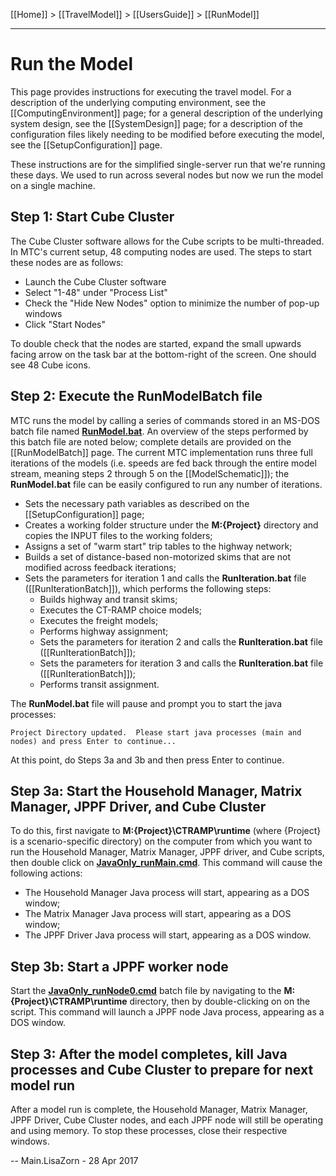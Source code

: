 [[Home]] > [[TravelModel]] > [[UsersGuide]] > [[RunModel]]

---

# Run the Model

This page provides instructions for executing the travel model. For a description of the underlying computing environment, see the [[ComputingEnvironment]] page; for a general description of the underlying system design, see the [[SystemDesign]] page; for a description of the configuration files likely needing to be modified before executing the model, see the [[SetupConfiguration]] page.

These instructions are for the simplified single-server run that we're running these days.  We used to run across several nodes but now we run the model on a single machine.

## Step 1: Start Cube Cluster
The Cube Cluster software allows for the Cube scripts to be multi-threaded. In MTC's current setup, 48 computing nodes are used. The steps to start these nodes are as follows:
* Launch the Cube Cluster software
* Select "1-48" under "Process List"
* Check the "Hide New Nodes" option to minimize the number of pop-up windows
* Click "Start Nodes"

To double check that the nodes are started, expand the small upwards facing arrow on the task bar at the bottom-right of the screen. One should see 48 Cube icons.

## Step 2: Execute the RunModelBatch file

MTC runs the model by calling a series of commands stored in an MS-DOS batch file named [**RunModel.bat**](https://github.com/MetropolitanTransportationCommission/travel-model-one/blob/master/model-files/RunModel.bat). An overview of the steps performed by this batch file are noted below; complete details are provided on the [[RunModelBatch]] page. The current MTC implementation runs three full iterations of the models (i.e. speeds are fed back through the entire model stream, meaning steps 2 through 5 on the [[ModelSchematic]]); the **RunModel.bat** file can be easily configured to run any number of iterations.

* Sets the necessary path variables as described on the [[SetupConfiguration]] page;
* Creates a working folder structure under the **M:\{Project}** directory and copies the INPUT files to the working folders;
* Assigns a set of "warm start" trip tables to the highway network;
* Builds a set of distance-based non-motorized skims that are not modified across feedback iterations;
* Sets the parameters for iteration 1 and calls the **RunIteration.bat** file ([[RunIterationBatch]]), which performs the following steps:
   * Builds highway and transit skims;
   * Executes the CT-RAMP choice models;
   * Executes the freight models;
   * Performs highway assignment;
   * Sets the parameters for iteration 2 and calls the **RunIteration.bat** file ([[RunIterationBatch]]);
   * Sets the parameters for iteration 3 and calls the **RunIteration.bat** file ([[RunIterationBatch]]);
   * Performs transit assignment.

The **RunModel.bat** file will pause and prompt you to start the java processes:

`Project Directory updated.  Please start java processes (main and nodes) and press Enter to continue...`


At this point, do Steps 3a and 3b and then press Enter to continue.

## Step 3a: Start the Household Manager, Matrix Manager, JPPF Driver, and Cube Cluster

To do this, first navigate to **M:\{Project}\CTRAMP\runtime** (where {Project} is a scenario-specific directory) on the computer from which you want to run the Household Manager, Matrix Manager, JPPF driver, and Cube scripts, then double click on [**JavaOnly_runMain.cmd**]([https://github.com/MetropolitanTransportationCommission/travel-model-one/blob/master/model-files/runtime/JavaOnly_runMain.cmd). This command will cause the following actions:
* The Household Manager Java process will start, appearing as a DOS window;
* The Matrix Manager Java process will start, appearing as a DOS window;
* The JPPF Driver Java process will start, appearing as a DOS window.

## Step 3b: Start a JPPF worker node

Start the [**JavaOnly_runNode0.cmd**](https://github.com/MetropolitanTransportationCommission/travel-model-one/blob/master/model-files/runtime/JavaOnly_runNode0.cmd) batch file by navigating to the **M:\{Project}\CTRAMP\runtime** directory, then by double-clicking on on the script. This command will launch a JPPF node Java process, appearing as a DOS window.

## Step 3: After the model completes, kill Java processes and Cube Cluster to prepare for next model run

After a model run is complete, the Household Manager, Matrix Manager, JPPF Driver, Cube Cluster nodes, and each JPPF node will still be operating and using memory. To stop these processes, close their respective windows.
 

-- Main.LisaZorn - 28 Apr 2017